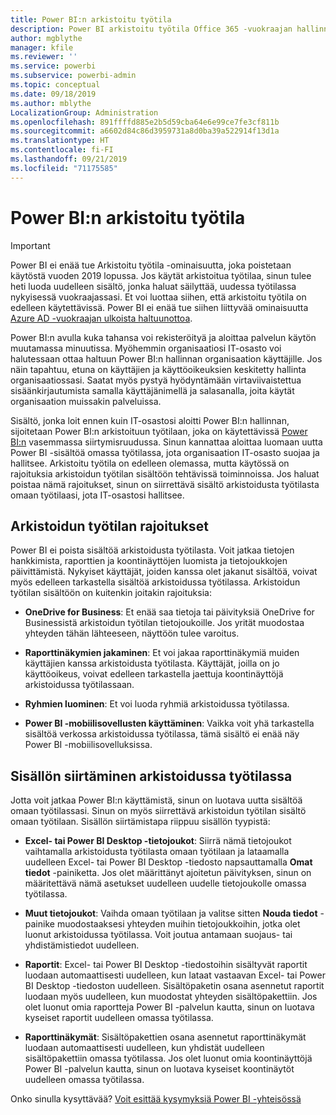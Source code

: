 ```yaml
---
title: Power BI:n arkistoitu työtila
description: Power BI arkistoitu työtila Office 365 -vuokraajan hallinnan jälkeen
author: mgblythe
manager: kfile
ms.reviewer: ''
ms.service: powerbi
ms.subservice: powerbi-admin
ms.topic: conceptual
ms.date: 09/18/2019
ms.author: mblythe
LocalizationGroup: Administration
ms.openlocfilehash: 891ffffd885e2b5d59cba64e6e99ce7fe3cf811b
ms.sourcegitcommit: a6602d84c86d3959731a8d0ba39a522914f13d1a
ms.translationtype: HT
ms.contentlocale: fi-FI
ms.lasthandoff: 09/21/2019
ms.locfileid: "71175585"
---
```

# <a name="power-bi-archived-workspace"></a>Power BI:n arkistoitu työtila

> [!IMPORTANT]
> Power BI ei enää tue Arkistoitu työtila -ominaisuutta, joka poistetaan käytöstä vuoden 2019 lopussa. Jos käytät arkistoitua työtilaa, sinun tulee heti luoda uudelleen sisältö, jonka haluat säilyttää, uudessa työtilassa nykyisessä vuokraajassasi. Et voi luottaa siihen, että arkistoitu työtila on edelleen käytettävissä. Power BI ei enää tue siihen liittyvää ominaisuutta [Azure AD -vuokraajan ulkoista haltuunottoa](service-admin-faq.md#what-is-the-process-to-manage-a-tenant-created-by-microsoft-for-my-users).

Power BI:n avulla kuka tahansa voi rekisteröityä ja aloittaa palvelun käytön muutamassa minuutissa.  Myöhemmin organisaatiosi IT-osasto voi halutessaan ottaa haltuun Power BI:n hallinnan organisaation käyttäjille.  Jos näin tapahtuu, etuna on käyttäjien ja käyttöoikeuksien keskitetty hallinta organisaatiossasi. Saatat myös pystyä hyödyntämään virtaviivaistettua sisäänkirjautumista samalla käyttäjänimellä ja salasanalla, joita käytät organisaation muissakin palveluissa.

Sisältö, jonka loit ennen kuin IT-osastosi aloitti Power BI:n hallinnan, sijoitetaan Power BI:n arkistoituun työtilaan, joka on käytettävissä [Power BI:n](https://app.powerbi.com) vasemmassa siirtymisruudussa. Sinun kannattaa aloittaa luomaan uutta Power BI -sisältöä omassa työtilassa, jota organisaation IT-osasto suojaa ja hallitsee.  Arkistoitu työtila on edelleen olemassa, mutta käytössä on rajoituksia arkistoidun työtilan sisältöön tehtävissä toiminnoissa.  Jos haluat poistaa nämä rajoitukset, sinun on siirrettävä sisältö arkistoidusta työtilasta omaan työtilaasi, jota IT-osastosi hallitsee.

## <a name="restrictions-in-your-archived-workspace"></a>Arkistoidun työtilan rajoitukset

Power BI ei poista sisältöä arkistoidusta työtilasta. Voit jatkaa tietojen hankkimista, raporttien ja koontinäyttöjen luomista ja tietojoukkojen päivittämistä. Nykyiset käyttäjät, joiden kanssa olet jakanut sisältöä, voivat myös edelleen tarkastella sisältöä arkistoidussa työtilassa. Arkistoidun työtilan sisältöön on kuitenkin joitakin rajoituksia:

* **OneDrive for Business**: Et enää saa tietoja tai päivityksiä OneDrive for Businessistä arkistoidun työtilan tietojoukoille.  Jos yrität muodostaa yhteyden tähän lähteeseen, näyttöön tulee varoitus.

* **Raporttinäkymien jakaminen**: Et voi jakaa raporttinäkymiä muiden käyttäjien kanssa arkistoidusta työtilasta.  Käyttäjät, joilla on jo käyttöoikeus, voivat edelleen tarkastella jaettuja koontinäyttöjä arkistoidussa työtilassaan.

* **Ryhmien luominen**: Et voi luoda ryhmiä arkistoidussa työtilassa.

* **Power BI -mobiilisovellusten käyttäminen**: Vaikka voit yhä tarkastella sisältöä verkossa arkistoidussa työtilassa, tämä sisältö ei enää näy Power BI -mobiilisovelluksissa.

## <a name="migrating-content-in-your-archived-workspace"></a>Sisällön siirtäminen arkistoidussa työtilassa

Jotta voit jatkaa Power BI:n käyttämistä, sinun on luotava uutta sisältöä omaan työtilassasi. Sinun on myös siirrettävä arkistoidun työtilan sisältö omaan työtilaan.  Sisällön siirtämistapa riippuu sisällön tyypistä:

* **Excel- tai Power BI Desktop -tietojoukot**: Siirrä nämä tietojoukot vaihtamalla arkistoidusta työtilasta omaan työtilaan ja lataamalla uudelleen Excel- tai Power BI Desktop -tiedosto napsauttamalla **Omat tiedot** -painiketta.  Jos olet määrittänyt ajoitetun päivityksen, sinun on määritettävä nämä asetukset uudelleen uudelle tietojoukolle omassa työtilassa.

* **Muut tietojoukot**: Vaihda omaan työtilaan ja valitse sitten **Nouda tiedot** -painike muodostaaksesi yhteyden muihin tietojoukkoihin, jotka olet luonut arkistoidussa työtilassa.  Voit joutua antamaan suojaus- tai yhdistämistiedot uudelleen.

* **Raportit**: Excel- tai Power BI Desktop -tiedostoihin sisältyvät raportit luodaan automaattisesti uudelleen, kun lataat vastaavan Excel- tai Power BI Desktop -tiedoston uudelleen. Sisältöpaketin osana asennetut raportit luodaan myös uudelleen, kun muodostat yhteyden sisältöpakettiin. Jos olet luonut omia raportteja Power BI -palvelun kautta, sinun on luotava kyseiset raportit uudelleen omassa työtilassa.

* **Raporttinäkymät**: Sisältöpakettien osana asennetut raporttinäkymät luodaan automaattisesti uudelleen, kun yhdistät uudelleen sisältöpakettiin omassa työtilassa. Jos olet luonut omia koontinäyttöjä Power BI -palvelun kautta, sinun on luotava kyseiset koontinäytöt uudelleen omassa työtilassa.

Onko sinulla kysyttävää? [Voit esittää kysymyksiä Power BI -yhteisössä](http://community.powerbi.com/)

